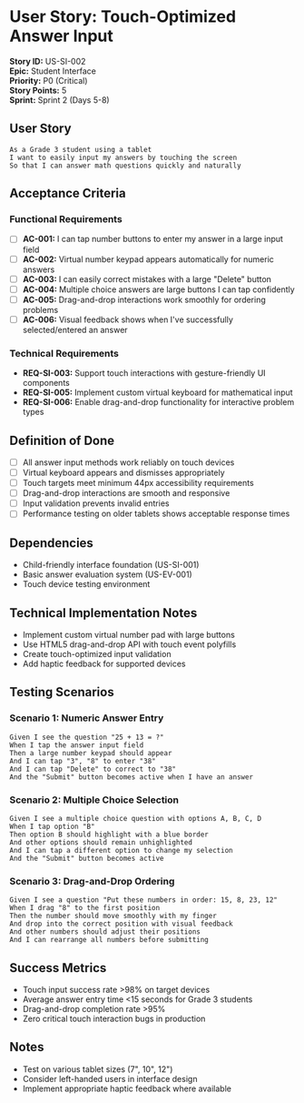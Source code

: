 # User Story: Touch-Optimized Answer Input

**Story ID:** US-SI-002  
**Epic:** Student Interface  
**Priority:** P0 (Critical)  
**Story Points:** 5  
**Sprint:** Sprint 2 (Days 5-8)

## User Story

```
As a Grade 3 student using a tablet
I want to easily input my answers by touching the screen
So that I can answer math questions quickly and naturally
```

## Acceptance Criteria

### Functional Requirements

-   [ ] **AC-001:** I can tap number buttons to enter my answer in a large input field
-   [ ] **AC-002:** Virtual number keypad appears automatically for numeric answers
-   [ ] **AC-003:** I can easily correct mistakes with a large "Delete" button
-   [ ] **AC-004:** Multiple choice answers are large buttons I can tap confidently
-   [ ] **AC-005:** Drag-and-drop interactions work smoothly for ordering problems
-   [ ] **AC-006:** Visual feedback shows when I've successfully selected/entered an answer

### Technical Requirements

-   **REQ-SI-003:** Support touch interactions with gesture-friendly UI components
-   **REQ-SI-005:** Implement custom virtual keyboard for mathematical input
-   **REQ-SI-006:** Enable drag-and-drop functionality for interactive problem types

## Definition of Done

-   [ ] All answer input methods work reliably on touch devices
-   [ ] Virtual keyboard appears and dismisses appropriately
-   [ ] Touch targets meet minimum 44px accessibility requirements
-   [ ] Drag-and-drop interactions are smooth and responsive
-   [ ] Input validation prevents invalid entries
-   [ ] Performance testing on older tablets shows acceptable response times

## Dependencies

-   Child-friendly interface foundation (US-SI-001)
-   Basic answer evaluation system (US-EV-001)
-   Touch device testing environment

## Technical Implementation Notes

-   Implement custom virtual number pad with large buttons
-   Use HTML5 drag-and-drop API with touch event polyfills
-   Create touch-optimized input validation
-   Add haptic feedback for supported devices

## Testing Scenarios

### Scenario 1: Numeric Answer Entry

```gherkin
Given I see the question "25 + 13 = ?"
When I tap the answer input field
Then a large number keypad should appear
And I can tap "3", "8" to enter "38"
And I can tap "Delete" to correct to "38"
And the "Submit" button becomes active when I have an answer
```

### Scenario 2: Multiple Choice Selection

```gherkin
Given I see a multiple choice question with options A, B, C, D
When I tap option "B"
Then option B should highlight with a blue border
And other options should remain unhighlighted
And I can tap a different option to change my selection
And the "Submit" button becomes active
```

### Scenario 3: Drag-and-Drop Ordering

```gherkin
Given I see a question "Put these numbers in order: 15, 8, 23, 12"
When I drag "8" to the first position
Then the number should move smoothly with my finger
And drop into the correct position with visual feedback
And other numbers should adjust their positions
And I can rearrange all numbers before submitting
```

## Success Metrics

-   Touch input success rate >98% on target devices
-   Average answer entry time <15 seconds for Grade 3 students
-   Drag-and-drop completion rate >95%
-   Zero critical touch interaction bugs in production

## Notes

-   Test on various tablet sizes (7", 10", 12")
-   Consider left-handed users in interface design
-   Implement appropriate haptic feedback where available
